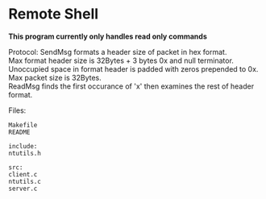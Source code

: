 # Remote Shell

**This program currently only handles read only commands**

Protocol:
   SendMsg formats a header size of packet in hex format.  
   Max format header size is 32Bytes + 3 bytes 0x and null terminator.  
   Unoccupied space in format header is padded with zeros prepended to 0x.  
   Max packet size is 32Bytes.  
   ReadMsg finds the first occurance of 'x' then examines the rest of header format.  

Files:

    Makefile
    README

    include:
    ntutils.h

    src:
    client.c
    ntutils.c
    server.c

